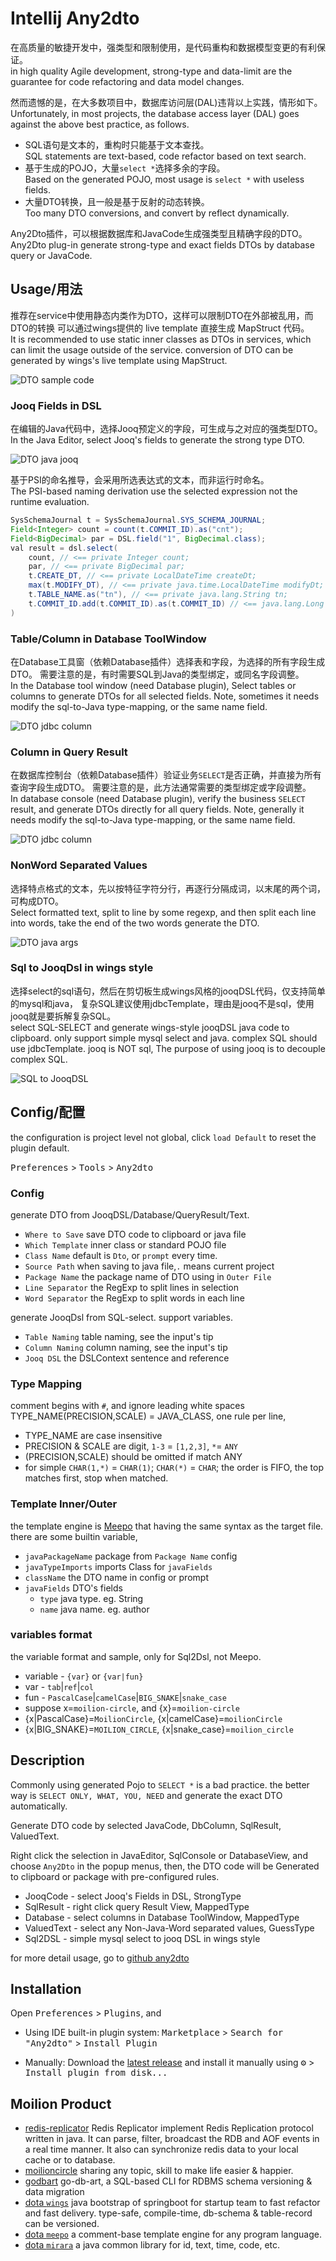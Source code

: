 # Intellij Any2dto

在高质量的敏捷开发中，强类型和限制使用，是代码重构和数据模型变更的有利保证。  
in high quality Agile development, strong-type and data-limit
are the guarantee for code refactoring and data model changes.

然而遗憾的是，在大多数项目中，数据库访问层(DAL)违背以上实践，情形如下。  
Unfortunately, in most projects, the database access layer (DAL)
goes against the above best practice, as follows.

 * SQL语句是文本的，重构时只能基于文本查找。  
   SQL statements are text-based, code refactor based on text search.
 * 基于生成的POJO，大量`select *`选择多余的字段。  
   Based on the generated POJO, most usage is `select *` with useless fields.
 * 大量DTO转换，且一般是基于反射的动态转换。  
   Too many DTO conversions, and convert by reflect dynamically.

Any2Dto插件，可以根据数据库和JavaCode生成强类型且精确字段的DTO。  
Any2Dto plug-in generate strong-type and exact fields DTOs
by database query or JavaCode.

## Usage/用法

推荐在service中使用静态内类作为DTO，这样可以限制DTO在外部被乱用，而DTO的转换
可以通过wings提供的 live template 直接生成 MapStruct 代码。  
It is recommended to use static inner classes as DTOs in services,
which can limit the usage outside of the service. conversion of DTO
can be generated by wings's live template using MapStruct.

![DTO sample code](asset/sample-java-dto.png)

### Jooq Fields in DSL

在编辑的Java代码中，选择Jooq预定义的字段，可生成与之对应的强类型DTO。  
In the Java Editor, select Jooq's fields to generate the strong type DTO.

![DTO java jooq](asset/usage-java-jooq.png)

基于PSI的命名推导，会采用所选表达式的文本，而非运行时命名。  
The PSI-based naming derivation use the selected expression not the runtime evaluation.

``` java
SysSchemaJournal t = SysSchemaJournal.SYS_SCHEMA_JOURNAL;
Field<Integer> count = count(t.COMMIT_ID).as("cnt");
Field<BigDecimal> par = DSL.field("1", BigDecimal.class);
val result = dsl.select(
    count, // <== private Integer count;
    par, // <== private BigDecimal par;
    t.CREATE_DT, // <== private LocalDateTime createDt;
    max(t.MODIFY_DT), // <== private java.time.LocalDateTime modifyDt;
    t.TABLE_NAME.as("tn"), // <== private java.lang.String tn;
    t.COMMIT_ID.add(t.COMMIT_ID).as(t.COMMIT_ID) // <== java.lang.Long commitId;
)
```

### Table/Column in Database ToolWindow

在Database工具窗（依赖Database插件）选择表和字段，为选择的所有字段生成DTO。
需要注意的是，有时需要SQL到Java的类型绑定，或同名字段调整。  
In the Database tool window (need Database plugin), Select tables or columns
to generate DTOs for all selected fields. Note, sometimes it needs modify
the sql-to-Java type-mapping, or the same name field.

![DTO jdbc column](asset/usage-jdbc-column.png)

### Column in Query Result

在数据库控制台（依赖Database插件）验证业务`SELECT`是否正确，并直接为所有查询字段生成DTO。
需要注意的是，此方法通常需要的类型绑定或字段调整。  
In database console (need Database plugin), verify the business `SELECT` result,
and generate DTOs directly for all query fields. Note, generally it needs
modify the sql-to-Java type-mapping, or the same name field.

![DTO jdbc column](asset/usage-jdbc-result.png)

### NonWord Separated Values

选择特点格式的文本，先以按特征字符分行，再逐行分隔成词，以末尾的两个词，可构成DTO。  
Select formatted text, split to line by some regexp, and then split each line into words,
take the end of the two words generate the DTO.

![DTO java args](asset/usage-java-args.png)

### Sql to JooqDsl in wings style

选择select的sql语句，然后在剪切板生成wings风格的jooqDSL代码，仅支持简单的mysql和java，
复杂SQL建议使用jdbcTemplate，理由是jooq不是sql，使用jooq就是要拆解复杂SQL。  
select SQL-SELECT and generate wings-style jooqDSL java code to clipboard.
only support simple mysql select and java. complex SQL should use jdbcTemplate.
jooq is NOT sql, The purpose of using jooq is to decouple complex SQL.

![SQL to JooqDSL](asset/usage-sqldsl.png)


## Config/配置

the configuration is project level not global,
click `load Default` to reset the plugin default.

<kbd>Preferences</kbd> > <kbd>Tools</kbd> > <kbd>Any2dto</kbd>

### Config

generate DTO from JooqDSL/Database/QueryResult/Text.

* `Where to Save` save DTO code to clipboard or java file
* `Which Template` inner class or standard POJO file
* `Class Name` default is `Dto`, or `prompt` every time.
* `Source Path` when saving to java file,`.` means current project
* `Package Name` the package name of DTO using in `Outer File`
* `Line Separator` the RegExp to split lines in selection
* `Word Separator` the RegExp to split words in each line

generate JooqDsl from SQL-select. support variables.

* `Table Naming` table naming, see the input's tip
* `Column Naming` column naming, see the input's tip
* `Jooq DSL` the DSLContext sentence and reference

### Type Mapping

 comment begins with `#`, and ignore leading white spaces
 TYPE_NAME(PRECISION,SCALE) = JAVA_CLASS, one rule per line,
 - TYPE_NAME are case insensitive
 - PRECISION & SCALE are digit, `1-3` = `[1,2,3]`, `*`= `ANY`
 - (PRECISION,SCALE) should be omitted if match ANY
 - for simple `CHAR(1,*)` = `CHAR(1)`; `CHAR(*)` = `CHAR`;
 the order is FIFO, the top matches first, stop when matched.

### Template Inner/Outer

the template engine is [Meepo](https://github.com/trydofor/pro.fessional.meepo)
that having the same syntax as the target file. there are some builtin variable,

* `javaPackageName` package from `Package Name` config
* `javaTypeImports` imports Class for `javaFields`
* `className` the DTO name in config or prompt
* `javaFields` DTO's fields
  - `type` java type. eg. String
  - `name` java name. eg. author

### variables format

the variable format and sample, only for Sql2Dsl, not Meepo.

* variable -  `{var}` or `{var|fun}`
* var - `tab`|`ref`|`col`
* fun - `PascalCase`|`camelCase`|`BIG_SNAKE`|`snake_case`
* suppose x=`moilion-circle`, and {x}=`moilion-circle`
* {x|PascalCase}=`MoilionCircle`, {x|camelCase}=`moilionCircle`
* {x|BIG_SNAKE}=`MOILION_CIRCLE`, {x|snake_case}=`moilion_circle`

## Description
<!-- Plugin description -->
Commonly using generated Pojo to `SELECT *` is a bad practice. the better way
is `SELECT ONLY, WHAT, YOU, NEED` and generate the exact DTO automatically.

Generate DTO code by selected JavaCode, DbColumn, SqlResult, ValuedText.

Right click the selection in JavaEditor, SqlConsole or DatabaseView,
and choose `Any2Dto` in the popup menus, then, the DTO code will
be Generated to clipboard or package with pre-configured rules.

 * JooqCode - select Jooq's Fields in DSL, StrongType
 * SqlResult - right click query Result View, MappedType
 * Database - select columns in Database ToolWindow, MappedType
 * ValuedText - select any Non-Java-Word separated values, GuessType
 * Sql2DSL - simple mysql select to jooq DSL in wings style

for more detail usage, go to [github any2dto](https://github.com/trydofor/intellij-any2dto/)
<!-- Plugin description end -->

## Installation

Open <kbd>Preferences</kbd> > <kbd>Plugins</kbd>, and

- Using IDE built-in plugin system:
  <kbd>Marketplace</kbd> > <kbd>Search for "Any2dto"</kbd> >
  <kbd>Install Plugin</kbd>
  
- Manually: Download the [latest release](https://github.com/trydofor/intellij-any2dto/releases/latest) and install it manually using
  <kbd>⚙️</kbd> > <kbd>Install plugin from disk...</kbd>

## Moilion Product

 * [redis-replicator](https://github.com/leonchen83/redis-replicator)
   Redis Replicator implement Redis Replication protocol written in java. It can parse,
   filter, broadcast the RDB and AOF events in a real time manner. It also can synchronize
   redis data to your local cache or to database.
 * [moilioncircle](http://www.moilioncircle.com)
   sharing any topic, skill to make life easier & happier.
 * [godbart](https://github.com/trydofor/godbart)
   go-db-art, a SQL-based CLI for RDBMS schema versioning & data migration
 * [dota `wings`](https://github.com/trydofor/pro.fessional.wings)
   java bootstrap of springboot for startup team to fast refactor and fast delivery.
   type-safe, compile-time, db-schema & table-record can be versioned.
 * [dota `meepo`](https://github.com/trydofor/pro.fessional.meepo)
   a comment-base template engine for any program language.
 * [dota `mirara`](https://github.com/trydofor/pro.fessional.mirana)
   a java common library for id, text, time, code, etc.
